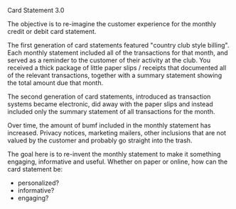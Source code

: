 Card Statement 3.0

The objective is to re-imagine the customer experience for the monthly credit or debit card statement.

The first generation of card statements featured "country club style billing". Each monthly statement included all of the transactions for that month, and served as a reminder to the customer of their activity at the club. You received a thick package of little paper slips / receipts that documented all of the relevant transactions, together with a summary statement showing the total amount due that month.

The second generation of card statements, introduced as transaction systems became electronic, did away with the paper slips and instead included only the summary statement of all transactions for the month.

Over time, the amount of bumf included in the monthly statement has increased. Privacy notices, marketing mailers, other inclusions that are not valued by the customer and probably go straight into the trash.

The goal here is to re-invent the monthly statement to make it something engaging, informative and useful. Whether on paper or online, how can the card statement be:
* personalized?
* informative?
* engaging?
